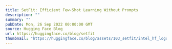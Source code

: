 ```yaml
---
title: SetFit: Efficient Few-Shot Learning Without Prompts
description: ""
summary: ""
pubDate: Mon, 26 Sep 2022 00:00:00 GMT
source: Hugging Face Blog
url: https://huggingface.co/blog/setfit
thumbnail: "https://huggingface.co/blog/assets/103_setfit/intel_hf_logo.png"
---
```


